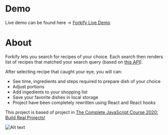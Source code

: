 # Demo

Live demo can be found here -> [Forkify Live Demo](https://drahl-forkify.herokuapp.com/)

# About

Forkify lets you search for recipes of your choice. Each search then renders list of recipes that matched your search query (based on [this API](https://forkify-api.herokuapp.com/)). 

After selecting recipe that caught your eye, you will can:
* See time, ingredients and steps required to prepare dish of your choice
* Adjust portions
* Add ingedients to your shopping list
* Save your favorite dishes in local storage
* Project have been completely rewritten using React and React hooks 

This project is based of project in [The Complete JavaScript Course 2020: Build Real Projects!](https://www.udemy.com/course/the-complete-javascript-course/)

![Alt text](./src/img/.png?raw=true "Forkify visual")

